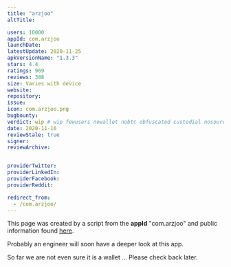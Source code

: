 ```yaml
---
title: "arzjoo"
altTitle: 

users: 10000
appId: com.arzjoo
launchDate: 
latestUpdate: 2020-11-25
apkVersionName: "1.3.3"
stars: 4.4
ratings: 969
reviews: 388
size: Varies with device
website: 
repository: 
issue: 
icon: com.arzjoo.png
bugbounty: 
verdict: wip # wip fewusers nowallet nobtc obfuscated custodial nosource nonverifiable reproducible bounty defunct
date: 2020-11-16
reviewStale: true
signer: 
reviewArchive:


providerTwitter: 
providerLinkedIn: 
providerFacebook: 
providerReddit: 

redirect_from:
  - /com.arzjoo/
---
```



This page was created by a script from the **appId** "com.arzjoo" and public
information found
[here](https://play.google.com/store/apps/details?id=com.arzjoo).

Probably an engineer will soon have a deeper look at this app.

So far we are not even sure it is a wallet ... Please check back later.